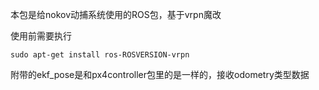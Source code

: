 本包是给nokov动捕系统使用的ROS包，基于vrpn魔改

使用前需要执行

`sudo apt-get install ros-ROSVERSION-vrpn`

附带的ekf_pose是和px4controller包里的是一样的，接收odometry类型数据